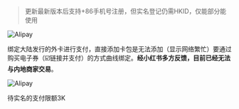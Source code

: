 > 更新最新版本后支持+86手机号注册，但实名登记仍需HKID，仅能部分能使用

 ![Alipay](https://20010211.xyz/lee-img/2024/12/8fb7dc00a2363913f3150b3127c8fd69.jpg)

绑定大陆发行的外卡进行支付，直接添加卡包是无法添加（显示网络繁忙）要通过购买电子券（☑️链接并支付）的方式曲线绑定。**经小红书多方反馈，目前已经无法与内地商家交易**。

![Alipay](https://20010211.xyz/lee-img/2024/12/29affe6f89bf22502f0e89061a9cf4f3.jpg)

待实名的支付限额3K
